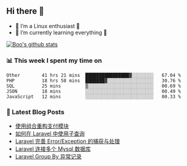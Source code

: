 ## Hi there 👋
* 🔭 I’m a Linux enthusiast 🐧️
* 🏃️ I’m currently learning everything 🏃️

[![Boo's github stats](https://github-readme-stats.vercel.app/api?username=0xAiKang)](https://github.com/anuraghazra/github-readme-stats)

<!-- [![Most Used Langs](https://github-readme-stats.vercel.app/api/top-langs/?username=0xAiKang)](https://github.com/anuraghazra/github-readme-stats) -->

### 📊 This week I spent my time on
<!--START_SECTION:waka-->
```text
Other        41 hrs 21 mins  ████████████████▓░░░░░░░░   67.04 % 
PHP          18 hrs 58 mins  ███████▓░░░░░░░░░░░░░░░░░   30.76 % 
SQL          25 mins         ▒░░░░░░░░░░░░░░░░░░░░░░░░   00.69 % 
JSON         18 mins         ░░░░░░░░░░░░░░░░░░░░░░░░░   00.49 % 
JavaScript   12 mins         ░░░░░░░░░░░░░░░░░░░░░░░░░   00.33 % 
```
<!--END_SECTION:waka-->

### 📕 Latest Blog Posts
<!-- BLOG-POST-LIST:START -->
- [使用组合重构支付模块](https://www.0x2beace.com/reconstruct-the-payment-module-using-a-combination/)
- [如何在 Laravel 中使用子查询](https://www.0x2beace.com/how-to-use-subqueries-in-laravel/)
- [Laravel 完善 Error/Exception 的捕获与处理](https://www.0x2beace.com/laravel-improves-error-exception-capture-and-handling/)
- [Laravel 连接多个 Mysql 数据库](https://www.0x2beace.com/laravel-connects-to-multiple-mysql-databases/)
- [Laravel Group By 异常记录](https://www.0x2beace.com/laravel-uses-group-by-exception-logging/)
<!-- BLOG-POST-LIST:END -->

